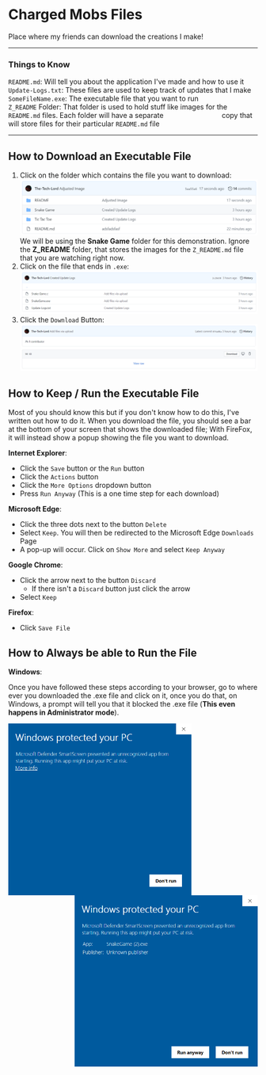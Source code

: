 # Charged Mobs Files
Place where my friends can download the creations I make!

<hr>

### Things to Know
`README.md`: Will tell you about the application I've made and how to use it <br />
`Update-Logs.txt`: These files are used to keep track of updates that I make <br />
`SomeFileName.exe`: The executable file that you want to run <br />
`Z_README` Folder: That folder is used to hold stuff like images for the `README.md` files. Each folder will have a separate &emsp;&emsp;&emsp;&emsp;&emsp;&emsp;&emsp;&nbsp;&nbsp;&nbsp; copy that will store files for their particular `README.md` file

<hr>

## How to Download an Executable File

1. Click on the folder which contains the file you want to download: <br />
![Snake Game Folder](./Z_README/Snake-Game-Folder.png/)
We will be using the **Snake Game** folder for this demonstration. Ignore the **Z_README** folder, that stores the images for the `Z_README.md` file that you are watching right now.
1. Click on the file that ends in `.exe`: <br />
![Snake Game Files](./Z_README/Snake-Game-Files.png/)
1. Click the `Download` Button: <br />
![How To Download a File](./Z_README/How-To-Download-File.png/)

## How to Keep / Run the Executable File

Most of you should know this but if you don't know how to do this, I've written out how to do it. When you download the file, you should see a bar at the bottom of your screen that shows the downloaded file; With FireFox, it will instead show a popup showing the file you want to download.

**Internet Explorer**:

* Click the `Save` button or the `Run` button
* Click the `Actions` button
* Click the `More Options` dropdown button
* Press `Run Anyway` (This is a one time step for each download)

**Microsoft Edge**:

* Click the three dots next to the button `Delete`
* Select `Keep`. You will then be redirected to the Microsoft Edge `Downloads` Page
* A pop-up will occur. Click on `Show More` and select `Keep Anyway`

**Google Chrome**:

* Click the arrow next to the button `Discard`
  * If there isn't a `Discard` button just click the arrow
* Select `Keep`

**Firefox**:

* Click `Save File`

## How to Always be able to Run the File

**Windows**:

Once you have followed these steps according to your browser, go to where ever you downloaded the .exe file and click on it, once you do that, on Windows, a prompt will tell you that it blocked the .exe file (**This even happens in Administrator mode**). <br />

<img src="./Z_README/Windows-File-Warning.png" width=370 align="left" /><img src="./Z_README/Windows-File-Warning-2.png" width=370 align="right" />



